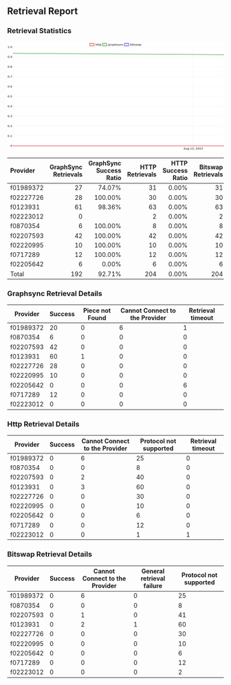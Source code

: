 ## Retrieval Report
### Retrieval Statistics
<img src="https://raw.githubusercontent.com/data-preservation-programs/filplus-checker-assets/main/filecoin-project/filecoin-plus-large-datasets/issues/1782/1692345512317.png"/>

| Provider  | GraphSync Retrievals | GraphSync Success Ratio | HTTP Retrievals | HTTP Success Ratio | Bitswap Retrievals | Bitswap Success Ratio |
| :-------- | -------------------: | ----------------------: | --------------: | -----------------: | -----------------: | --------------------: |
| f01989372 |                   27 |                  74.07% |              31 |              0.00% |                 31 |                 0.00% |
| f02227726 |                   28 |                 100.00% |              30 |              0.00% |                 30 |                 0.00% |
| f0123931  |                   61 |                  98.36% |              63 |              0.00% |                 63 |                 0.00% |
| f02223012 |                    0 |                         |               2 |              0.00% |                  2 |                 0.00% |
| f0870354  |                    6 |                 100.00% |               8 |              0.00% |                  8 |                 0.00% |
| f02207593 |                   42 |                 100.00% |              42 |              0.00% |                 42 |                 0.00% |
| f02220995 |                   10 |                 100.00% |              10 |              0.00% |                 10 |                 0.00% |
| f0717289  |                   12 |                 100.00% |              12 |              0.00% |                 12 |                 0.00% |
| f02205642 |                    6 |                   0.00% |               6 |              0.00% |                  6 |                 0.00% |
| Total     |                  192 |                  92.71% |             204 |              0.00% |                204 |                 0.00% |

### Graphsync Retrieval Details
| Provider  | Success | Piece not Found | Cannot Connect to the Provider | Retrieval timeout |
| --------- | ------- | --------------- | ------------------------------ | ----------------- |
| f01989372 | 20      | 0               | 6                              | 1                 |
| f0870354  | 6       | 0               | 0                              | 0                 |
| f02207593 | 42      | 0               | 0                              | 0                 |
| f0123931  | 60      | 1               | 0                              | 0                 |
| f02227726 | 28      | 0               | 0                              | 0                 |
| f02220995 | 10      | 0               | 0                              | 0                 |
| f02205642 | 0       | 0               | 0                              | 6                 |
| f0717289  | 12      | 0               | 0                              | 0                 |
| f02223012 | 0       | 0               | 0                              | 0                 |

### Http Retrieval Details
| Provider  | Success | Cannot Connect to the Provider | Protocol not supported | Retrieval timeout |
| --------- | ------- | ------------------------------ | ---------------------- | ----------------- |
| f01989372 | 0       | 6                              | 25                     | 0                 |
| f0870354  | 0       | 0                              | 8                      | 0                 |
| f02207593 | 0       | 2                              | 40                     | 0                 |
| f0123931  | 0       | 3                              | 60                     | 0                 |
| f02227726 | 0       | 0                              | 30                     | 0                 |
| f02220995 | 0       | 0                              | 10                     | 0                 |
| f02205642 | 0       | 0                              | 6                      | 0                 |
| f0717289  | 0       | 0                              | 12                     | 0                 |
| f02223012 | 0       | 0                              | 1                      | 1                 |

### Bitswap Retrieval Details
| Provider  | Success | Cannot Connect to the Provider | General retrieval failure | Protocol not supported |
| --------- | ------- | ------------------------------ | ------------------------- | ---------------------- |
| f01989372 | 0       | 6                              | 0                         | 25                     |
| f0870354  | 0       | 0                              | 0                         | 8                      |
| f02207593 | 0       | 1                              | 0                         | 41                     |
| f0123931  | 0       | 2                              | 1                         | 60                     |
| f02227726 | 0       | 0                              | 0                         | 30                     |
| f02220995 | 0       | 0                              | 0                         | 10                     |
| f02205642 | 0       | 0                              | 0                         | 6                      |
| f0717289  | 0       | 0                              | 0                         | 12                     |
| f02223012 | 0       | 0                              | 0                         | 2                      |
